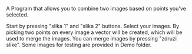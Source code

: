 A Program that allows you to combine two images based on points you've selected.

Start by pressing "slika 1" and "slika 2" buttons. Select your images. By picking two points on every image a vector will be created, which will be used to merge the images. You can merge images by pressing "zdruzi slike".
Some images for testing are provided in Demo folder.
